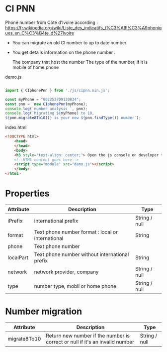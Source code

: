 # CI PNN 

Phone number from Côte d'Ivoire according  : https://fr.wikipedia.org/wiki/Liste_des_indicatifs_t%C3%A9l%C3%A9phoniques_en_C%C3%B4te_d%27Ivoire
- You can migrate an old CI number to up to date number
- You get details information on the phone number :

    The company that host the number
    The type of the number, if it is mobile of home phone


demo.js 
```javascript

import { CIphonePnn } from './js/cipnn.min.js';

const myPhone = "002252709130834";
const pnn =  new CIphonePnn(myPhone);
console.log(`number analysis `, pnn);
console.log(`Migrating ${myPhone} to 10, 
${pnn.migrate8To10()} is your new ${pnn.findType()} number`);

```

index.html 
```html
<!DOCTYPE html>
    <head>
    </head>
    <body>
    <h3 style="text-align: center;"> Open the js console on developer tool</h3>
    <!--HTML content goes here-->
    <script type="module" src="demo.js"></script>
    </body>
</html>

```
# Properties

| Attribute      | Description | Type |
| ----------- | ----------- | ----------- |
| iPrefix      | international prefix       | String / null      |
| format   | Text     phone number format :  local or international   | String       |
| phone   | Text      phone number  |
| localPart   | Text     phone number without international prefix  | String      |
| network   | network provider, company        | String / null       |
| type   | number type, mobil or home phone        | String / null       |

# Number migration

| Attribute      | Description | Type |
| ----------- | ----------- | ----------- |
| migrate8To10      | Return new number if the number is correct or null if it's an invalid number       | String / null      |
